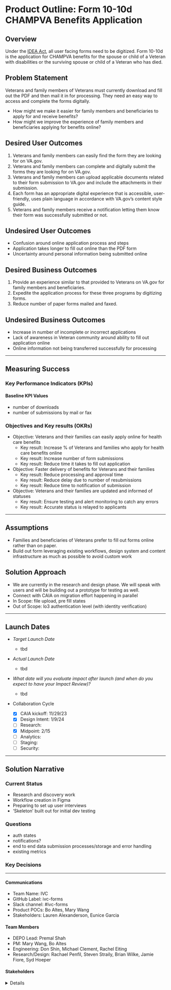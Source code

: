 # Product Outline: Form 10-10d CHAMPVA Benefits Application

## Overview
Under the [IDEA Act](https://digital.gov/resources/delivering-digital-first-public-experience/), all user facing forms need to be digitized. Form 10-10d is the application for CHAMPVA benefits for the spouse or child of a Veteran with disabilities or the surviving spouse or child of a Veteran who has died. 

## Problem Statement
Veterans and family members of Veterans must currently download and fill out the PDF and then mail it in for processing. They need an easy way to access and complete the forms digitally.

- How might we make it easier for family members and beneficiaries to apply for and receive benefits?
- How might we improve the experience of family members and beneficiaries applying for benefits online?

 
## Desired User Outcomes

1. Veterans and family members can easily find the form they are looking for on VA.gov. 
2. Veterans and family members can complete and digitally submit the forms they are looking for on VA.gov. 
3. Veterans and family members can upload applicable documents related to their form submission to VA.gov and include the attachments in their submission. 
4. Each form has an appropriate digital experience that is accessible, user-friendly, uses plain language in accordance with VA.gov’s content style guide.
5. Veterans and family members receive a notification letting them know their form was successfully submitted or not. 

## Undesired User Outcomes
- Confusion around online application process and steps
- Application takes longer to fill out online than the PDF form
- Uncertainty around personal information being submitted online


## Desired Business Outcomes

1. Provide an experience similar to that provided to Veterans on VA.gov for family members and beneficiaries. 
2. Expedite the application process for these three programs by digitizing forms. 
3. Reduce number of paper forms mailed and faxed. 

## Undesired Business Outcomes

- Increase in number of incomplete or incorrect applications
- Lack of awareness in Veteran community around ability to fill out application online
- Online information not being transferred successfully for processing


---
## Measuring Success


### Key Performance Indicators (KPIs)

#### Baseline KPI Values

- number of downloads
- number of submissions by mail or fax

### Objectives and Key results (OKRs)

- Objective: Veterans and their families can easily apply online for health care benefits 
  - Key result: Increase % of Veterans and families who apply for health care benefits online
  - Key result: Increase number of form submissions 
  - Key result: Reduce time it takes to fill out application
- Objective: Faster delivery of benefits for Veterans and their families
  - Key result: Reduce processing and approval time
  - Key result: Reduce delay due to number of resubmissions 
  - Key result: Reduce time to notification of submission
- Objective: Veterans and their families are updated and informed of statuses
  - Key result: Ensure testing and alert monitoring to catch any errors
  - Key result: Accurate status is relayed to applicants



---

## Assumptions
- Families and beneficiaries of Veterans prefer to fill out forms online rather than on paper.
- Build out form leveraging existing workflows, design system and content infrastructure as much as possible to avoid custom work


## Solution Approach
- We are currently in the research and design phase. We will speak with users and will be building out a prototype for testing as well.
- Connect with CAIA on migration effort happening in parallel 
- In Scope: file upload, pre fill states
- Out of Scope: lo3 authentication level (with identity verification)
--- 

## Launch Dates
- *Target Launch Date*
  - tbd
- *Actual Launch Date* 
  - tbd
- *What date will you evaluate impact after launch (and when do you expect to have your Impact Review)?*
  - tbd

- Collaboration Cycle
  - [x] CAIA kickoff: 11/29/23
  - [x] Design Intent: 1/9/24
  - [ ] Research:
  - [x] Midpoint: 2/15
  - [ ] Analytics:
  - [ ] Staging:
  - [ ] Security:
---

## Solution Narrative

### Current Status
- Research and discovery work 
- Workflow creation in Figma
- Preparing to set up user interviews
- ‘Skeleton’ built out for initial dev testing

### Questions

- auth states
- notifications?
- end to end data submission processes/storage and error handling
- existing metrics
  

### Key Decisions

---

#### Communications


- Team Name: IVC
- GitHub Label: ivc-forms
- Slack channel: #ivc-forms
- Product POCs: Bo Altes, Mary Wang
- Stakeholders: Lauren Alexanderson, Eunice Garcia


#### Team Members

 
- DEPO Lead: Premal Shah
 - PM: Mary Wang, Bo Altes
 - Engineering: Don Shin, Michael Clement, Rachel Eiting
 - Research/Design: Rachael Penfil, Steven Straily, Brian Wilke, Jamie Fiore, Syd Hoeper
 
 


#### Stakeholders

<details>
 
_What offices/departments are critical to make this initiative successful?_
 
</details>

